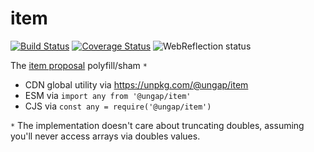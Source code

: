 # item

[![Build Status](https://travis-ci.com/ungap/item.svg?branch=master)](https://travis-ci.com/ungap/item) [![Coverage Status](https://coveralls.io/repos/github/ungap/item/badge.svg?branch=master)](https://coveralls.io/github/ungap/item?branch=master) ![WebReflection status](https://offline.report/status/webreflection.svg)

The [item proposal](https://github.com/tabatkins/proposal-item-method) polyfill/sham `*`

  * CDN global utility via https://unpkg.com/@ungap/item
  * ESM via `import any from '@ungap/item'`
  * CJS via `const any = require('@ungap/item')`

`*` The implementation doesn't care about truncating doubles, assuming you'll never access arrays via doubles values.
